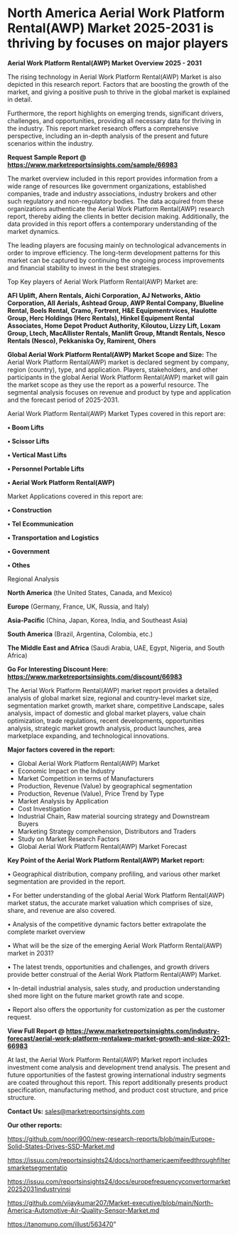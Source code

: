 # North America Aerial Work Platform Rental(AWP) Market 2025-2031 is thriving by focuses on major players

<Strong> Aerial Work Platform Rental(AWP) Market Overview 2025 - 2031</strong>

The rising technology in Aerial Work Platform Rental(AWP) Market is also depicted in this research report. Factors that are boosting the growth of the market, and giving a positive push to thrive in the global market is explained in detail.

Furthermore, the report highlights on emerging trends, significant drivers, challenges, and opportunities, providing all necessary data for thriving in the industry. This report market research offers a comprehensive perspective, including an in-depth analysis of the present and future scenarios within the industry.

<strong>Request Sample Report @ <a href=https://www.marketreportsinsights.com/sample/66983>https://www.marketreportsinsights.com/sample/66983</a></strong>

The market overview included in this report provides information from a wide range of resources like government organizations, established companies, trade and industry associations, industry brokers and other such regulatory and non-regulatory bodies. The data acquired from these organizations authenticate the Aerial Work Platform Rental(AWP) research report, thereby aiding the clients in better decision making. Additionally, the data provided in this report offers a contemporary understanding of the market dynamics.

The leading players are focusing mainly on technological advancements in order to improve efficiency. The long-term development patterns for this market can be captured by continuing the ongoing process improvements and financial stability to invest in the best strategies.

Top Key players of Aerial Work Platform Rental(AWP) Market are:

<strong>AFI Uplift, Ahern Rentals, Aichi Corporation, AJ Networks, Aktio Corporation, All Aerials, Ashtead Group, AWP Rental Company, Blueline Rental, Boels Rental, Cramo, Fortrent, H&E Equipmentrvices, Haulotte Group, Herc Holdings (Herc Rentals), Hinkel Equipment Rental Associates, Home Depot Product Authority, Kiloutou, Lizzy Lift, Loxam Group, Ltech, MacAllister Rentals, Manlift Group, Mtandt Rentals, Nesco Rentals (Nesco), Pekkaniska Oy, Ramirent, Ohers</strong>

<strong><b>Global Aerial Work Platform Rental(AWP) Market Scope and Size:</b></strong>
The Aerial Work Platform Rental(AWP) market is declared segment by company, region (country), type, and application. Players, stakeholders, and other participants in the global Aerial Work Platform Rental(AWP) market will gain the market scope as they use the report as a powerful resource. The segmental analysis focuses on revenue and product by type and application and the forecast period of 2025-2031.

Aerial Work Platform Rental(AWP) Market Types covered in this report are:

<strong>• Boom Lifts

• Scissor Lifts

• Vertical Mast Lifts

• Personnel Portable Lifts

• Aerial Work Platform Rental(AWP)</strong>

Market Applications covered in this report are:

<strong>• Construction

• Tel Ecommunication

• Transportation and Logistics

• Government

• Othes</strong> 

Regional Analysis

<strong>North America</strong> (the United States, Canada, and Mexico)

<strong>Europe</strong> (Germany, France, UK, Russia, and Italy)

<strong>Asia-Pacific</strong> (China, Japan, Korea, India, and Southeast Asia)

<strong>South America</strong> (Brazil, Argentina, Colombia, etc.)

<strong>The Middle East and Africa</strong> (Saudi Arabia, UAE, Egypt, Nigeria, and South Africa)

<strong>Go For Interesting Discount Here: <a href=https://www.marketreportsinsights.com/discount/66983>https://www.marketreportsinsights.com/discount/66983</a></strong>

The Aerial Work Platform Rental(AWP) market report provides a detailed analysis of global market size, regional and country-level market size, segmentation market growth, market share, competitive Landscape, sales analysis, impact of domestic and global market players, value chain optimization, trade regulations, recent developments, opportunities analysis, strategic market growth analysis, product launches, area marketplace expanding, and technological innovations.

<strong><b>Major factors covered in the report:</b></strong>
<ul>
  <li>Global Aerial Work Platform Rental(AWP) Market </li>
  <li>Economic Impact on the Industry</li>
  <li>Market Competition in terms of Manufacturers</li>
  <li>Production, Revenue (Value) by geographical segmentation</li>
  <li>Production, Revenue (Value), Price Trend by Type</li>
  <li>Market Analysis by Application</li>
  <li>Cost Investigation</li>
  <li>Industrial Chain, Raw material sourcing strategy and Downstream Buyers</li>
  <li>Marketing Strategy comprehension, Distributors and Traders</li>
  <li>Study on Market Research Factors</li>
  <li>Global Aerial Work Platform Rental(AWP) Market Forecast</li>
</ul>

<strong><b>Key Point of the Aerial Work Platform Rental(AWP) Market report:</b></strong>

• Geographical distribution, company profiling, and various other market segmentation are provided in the report.

• For better understanding of the global Aerial Work Platform Rental(AWP) market status, the accurate market valuation which comprises of size, share, and revenue are also covered.

• Analysis of the competitive dynamic factors better extrapolate the complete market overview

• What will be the size of the emerging Aerial Work Platform Rental(AWP) market in 2031?

• The latest trends, opportunities and challenges, and growth drivers provide better construal of the Aerial Work Platform Rental(AWP) Market.

• In-detail industrial analysis, sales study, and production understanding shed more light on the future market growth rate and scope.

• Report also offers the opportunity for customization as per the customer request.

<strong><b>View Full Report @ <a href=https://www.marketreportsinsights.com/industry-forecast/aerial-work-platform-rentalawp-market-growth-and-size-2021-66983>https://www.marketreportsinsights.com/industry-forecast/aerial-work-platform-rentalawp-market-growth-and-size-2021-66983</a></b></strong>


At last, the Aerial Work Platform Rental(AWP) Market report includes investment come analysis and development trend analysis. The present and future opportunities of the fastest growing international industry segments are coated throughout this report. This report additionally presents product specification, manufacturing method, and product cost structure, and price structure.

<strong>Contact Us:</strong>
sales@marketreportsinsights.com

<strong>Our other reports:</strong>

<a href=https://github.com/noori900/new-research-reports/blob/main/Europe-Solid-States-Drives-SSD-Market.md>https://github.com/noori900/new-research-reports/blob/main/Europe-Solid-States-Drives-SSD-Market.md</a>

<a href=https://issuu.com/reportsinsights24/docs/northamericaemifeedthroughfiltersmarketsegmentatio>https://issuu.com/reportsinsights24/docs/northamericaemifeedthroughfiltersmarketsegmentatio</a>

<a href=https://issuu.com/reportsinsights24/docs/europefrequencyconvertormarket20252031industryinsi>https://issuu.com/reportsinsights24/docs/europefrequencyconvertormarket20252031industryinsi</a>

<a href=https://github.com/vijaykumar207/Market-executive/blob/main/North-America-Automotive-Air-Quality-Sensor-Market.md>https://github.com/vijaykumar207/Market-executive/blob/main/North-America-Automotive-Air-Quality-Sensor-Market.md</a>

<a href=https://tanomuno.com/illust/563470>https://tanomuno.com/illust/563470</a>"
